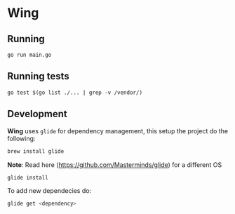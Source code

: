 # Wing

## Running

`go run main.go`

## Running tests

`go test $(go list ./... | grep -v /vendor/)`

## Development

__Wing__ uses `glide` for dependency management, this setup the project do the following:

```sh
brew install glide
```

__Note__: Read here (https://github.com/Masterminds/glide) for a different OS

```sh
glide install
```

To add new dependecies do:

```sh
glide get <dependency>
```
